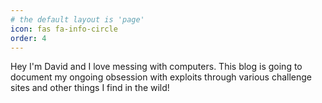 ```yaml
---
# the default layout is 'page'
icon: fas fa-info-circle
order: 4
---
```

Hey I'm David and I love messing with computers.
This blog is going to document my ongoing obsession
with exploits through various challenge sites and
other things I find in the wild!
